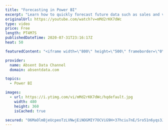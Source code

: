 ```yaml
---
title: "Forecasting in Power BI"
excerpt: "Learn how to quickly forecast future data such as sales and values with the analytics pane in Power BI."
originalUrl: https://youtube.com/watch?v=mMd2rKK7dWc
type: video
price: Free
length: PT4M7S
publishedDateTime: 2020-07-31T23:16:17Z
heat: 50

featuredContent: "<iframe width=\"800\" height=\"500\" frameborder=\"0\" src=\"https://www.youtube.com/embed/mMd2rKK7dWc\" allow=\"accelerometer; autoplay; encrypted-media; gyroscope; picture-in-picture\" allowfullscreen></iframe>"

provider:
  name: Absent Data Channel
  domain: absentdata.com

topics:
  - Power BI

images:
  - url: https://i.ytimg.com/vi/mMd2rKK7dWc/hqdefault.jpg
    width: 480
    height: 360
    isCached: true

secured: "O6MaOlmBjeUcpeoTzLVNwjEiNOGMIY7OCViG9H+37hciu7nE/Sro51n6yqs3JOXYeiGHC8BkeJjwnCflskEgPuKpQjiKFnHnORjIx7tz/k5l4AKCMjlK9CJSch16C3t1/KJKAa6UVxHuprfVXf7oQ6W9ee9uGgAQ52boqR74Wzqkj9ishcLATQmfDqXHx1KrRz/d+0V6UQifNRUKLWNxPOUq7Ur+WUFl1EhvIsvD+1p23V71hom/iZkRJ7H69nCcJMcLP3UPnC5W1kCKFbbaKZfr01luYxvxgvL2hcDIjGLel3q5syQQG/n58LPQGxNnGTdit6HYd1W/6qPxGUZfXRuUOlKX3zK1tLkji4Bh7cvsxLjwFm5EuYQz0FOEjOyuM3k8LH+q8f31NuKFfYmjT5P6bjDtFh8RQQfpyaHBBoo=;0YsFnj3jkpac6c9TcA7U3Q=="
---
```


